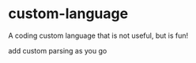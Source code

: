 # custom-language

A coding custom language that is not useful, but is fun!

add custom parsing as you go